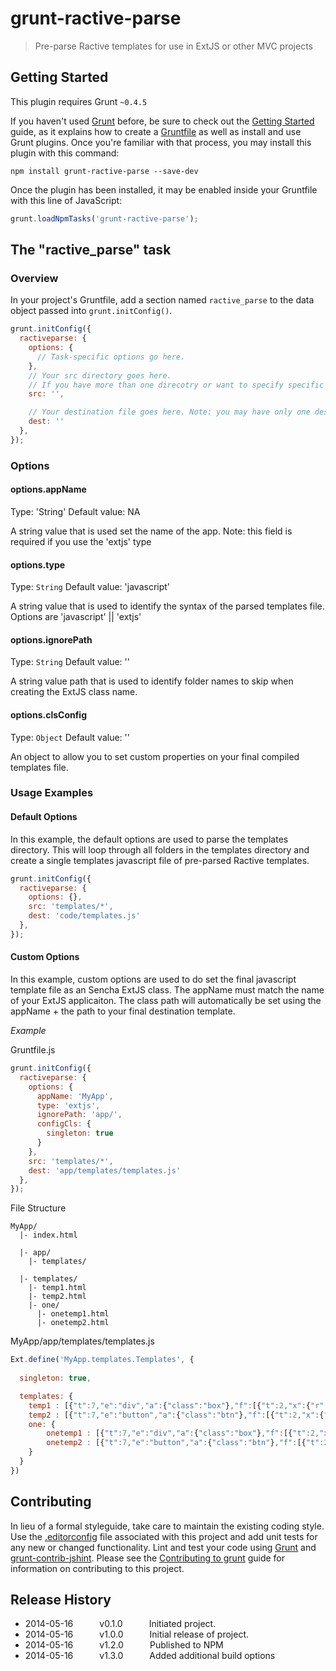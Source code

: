 # grunt-ractive-parse

> Pre-parse Ractive templates for use in ExtJS or other MVC projects

## Getting Started
This plugin requires Grunt `~0.4.5`

If you haven't used [Grunt](http://gruntjs.com/) before, be sure to check out the [Getting Started](http://gruntjs.com/getting-started) guide, as it explains how to create a [Gruntfile](http://gruntjs.com/sample-gruntfile) as well as install and use Grunt plugins. Once you're familiar with that process, you may install this plugin with this command:

```shell
npm install grunt-ractive-parse --save-dev
```

Once the plugin has been installed, it may be enabled inside your Gruntfile with this line of JavaScript:

```js
grunt.loadNpmTasks('grunt-ractive-parse');
```

## The "ractive_parse" task

### Overview
In your project's Gruntfile, add a section named `ractive_parse` to the data object passed into `grunt.initConfig()`.

```js
grunt.initConfig({
  ractiveparse: {
    options: {
      // Task-specific options go here.
    },
    // Your src directory goes here. 
    // If you have more than one direcotry or want to specify specific files use this syntax ['/one', 'two.html']
    src: '', 

    // Your destination file goes here. Note: you may have only one destination file for each ractive_parse
    dest: ''
  },
});
```

### Options

#### options.appName
Type: 'String'
Default value: NA 

A string value that is used set the name of the app. Note: this field is required if you use the 'extjs' type

#### options.type
Type: `String`
Default value: 'javascript' 

A string value that is used to identify the syntax of the parsed templates file.
Options are 'javascript' || 'extjs'

#### options.ignorePath
Type: `String`
Default value: '' 

A string value path that is used to identify folder names to skip when creating the ExtJS class name.

#### options.clsConfig
Type: `Object`
Default value: '' 

An object to allow you to set custom properties on your final compiled templates file.

### Usage Examples

#### Default Options
In this example, the default options are used to parse the templates directory. This will loop through all folders in the templates directory and create a single templates javascript file of pre-parsed Ractive templates.

```js
grunt.initConfig({
  ractiveparse: {
    options: {},
    src: 'templates/*',
    dest: 'code/templates.js'
  },
});
```

#### Custom Options 
In this example, custom options are used to do set the final javascript template file as an Sencha ExtJS class. 
The appName must match the name of your ExtJS applicaiton. The class path will automatically be set using the appName + the path to your final destination template.

*Example*

Gruntfile.js
```js
grunt.initConfig({
  ractiveparse: {
    options: {
      appName: 'MyApp',
      type: 'extjs',
      ignorePath: 'app/',
      configCls: {
        singleton: true
      }
    },
    src: 'templates/*',
    dest: 'app/templates/templates.js'
  },
});
```

File Structure
```
MyApp/
  |- index.html

  |- app/
    |- templates/

  |- templates/
    |- temp1.html
    |- temp2.html
    |- one/
      |- onetemp1.html
      |- onetemp2.html
```

MyApp/app/templates/templates.js
```js
Ext.define('MyApp.templates.Templates', {
  
  singleton: true,

  templates: {
    temp1 : [{"t":7,"e":"div","a":{"class":"box"},"f":[{"t":2,"x":{"r":["box","content"],"s":"${0}-${1}"}}]}],
    temp2 : [{"t":7,"e":"button","a":{"class":"btn"},"f":[{"t":2,"x":{"r":["button","label"],"s":"${0}-${1}"}}]}],
    one: {        
        onetemp1 : [{"t":7,"e":"div","a":{"class":"box"},"f":[{"t":2,"x":{"r":["box","content"],"s":"${0}-${1}"}}]}],
        onetemp2 : [{"t":7,"e":"button","a":{"class":"btn"},"f":[{"t":2,"x":{"r":["button","label"],"s":"${0}-${1}"}}]}]
    }
  }
})
```

## Contributing
In lieu of a formal styleguide, take care to maintain the existing coding style.
Use the [.editorconfig](http://editorconfig.org/) file associated with this project and add unit tests for any new or changed functionality. Lint and test your code using [Grunt](http://gruntjs.com/) and [grunt-contrib-jshint](https://github.com/gruntjs/grunt-contrib-jshint).
Please see the [Contributing to grunt](http://gruntjs.com/contributing) guide for information on contributing to this project.

## Release History
* 2014-05-16   v0.1.0   Initiated project.
* 2014-05-16   v1.0.0   Initial release of project.
* 2014-05-16   v1.2.0   Published to NPM
* 2014-05-16   v1.3.0   Added additional build options
